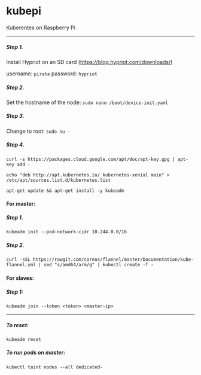 # kubepi
Kuberentes on Raspberry Pi

---
##### Step 1.
Install Hypriot on an SD card (https://blog.hypriot.com/downloads/)

username: `pirate`
password: `hypriot`
##### Step 2.
Set the hostname of the node:
`sudo nano /boot/device-init.yaml`
##### Step 3.
Change to root: `sudo su -`
##### Step 4. 
`curl -s https://packages.cloud.google.com/apt/doc/apt-key.gpg | apt-key add -`

`echo "deb http://apt.kubernetes.io/ kubernetes-xenial main" > /etc/apt/sources.list.d/kubernetes.list`

`apt-get update && apt-get install -y kubeadm`

#### For master: 
##### Step 1.
`kubeadm init --pod-network-cidr 10.244.0.0/16`
##### Step 2. 
`curl -sSL https://rawgit.com/coreos/flannel/master/Documentation/kube-flannel.yml | sed "s/amd64/arm/g" | kubectl create -f -`
#### For slaves:
##### Step 1:
`kubeadm join --token <token> <master-ip>`

---
##### To reset:
`kubeadm reset`

##### To run pods on master:
`kubectl taint nodes --all dedicated-`
